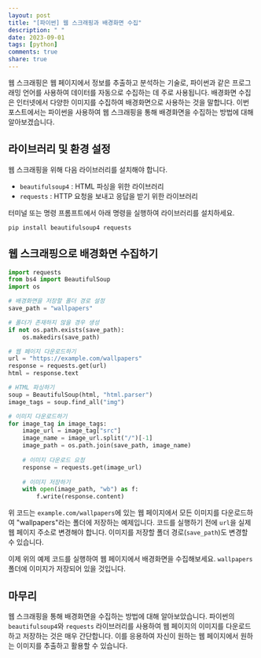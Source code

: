 ```yaml
---
layout: post
title: "[파이썬] 웹 스크래핑과 배경화면 수집"
description: " "
date: 2023-09-01
tags: [python]
comments: true
share: true
---
```


웹 스크래핑은 웹 페이지에서 정보를 추출하고 분석하는 기술로, 파이썬과 같은 프로그래밍 언어를 사용하여 데이터를 자동으로 수집하는 데 주로 사용됩니다. 배경화면 수집은 인터넷에서 다양한 이미지를 수집하여 배경화면으로 사용하는 것을 말합니다. 이번 포스트에서는 파이썬을 사용하여 웹 스크래핑을 통해 배경화면을 수집하는 방법에 대해 알아보겠습니다.

## 라이브러리 및 환경 설정

웹 스크래핑을 위해 다음 라이브러리를 설치해야 합니다.

- `beautifulsoup4` : HTML 파싱을 위한 라이브러리
- `requests` : HTTP 요청을 보내고 응답을 받기 위한 라이브러리

터미널 또는 명령 프롬프트에서 아래 명령을 실행하여 라이브러리를 설치하세요.

```
pip install beautifulsoup4 requests
```

## 웹 스크래핑으로 배경화면 수집하기

```python
import requests
from bs4 import BeautifulSoup
import os

# 배경화면을 저장할 폴더 경로 설정
save_path = "wallpapers"

# 폴더가 존재하지 않을 경우 생성
if not os.path.exists(save_path):
    os.makedirs(save_path)

# 웹 페이지 다운로드하기
url = "https://example.com/wallpapers"
response = requests.get(url)
html = response.text

# HTML 파싱하기
soup = BeautifulSoup(html, "html.parser")
image_tags = soup.find_all("img")

# 이미지 다운로드하기
for image_tag in image_tags:
    image_url = image_tag["src"]
    image_name = image_url.split("/")[-1]
    image_path = os.path.join(save_path, image_name)
    
    # 이미지 다운로드 요청
    response = requests.get(image_url)
    
    # 이미지 저장하기
    with open(image_path, "wb") as f:
        f.write(response.content)
```

위 코드는 `example.com/wallpapers`에 있는 웹 페이지에서 모든 이미지를 다운로드하여 "wallpapers"라는 폴더에 저장하는 예제입니다. 코드를 실행하기 전에 `url`을 실제 웹 페이지 주소로 변경해야 합니다. 이미지를 저장할 폴더 경로(`save_path`)도 변경할 수 있습니다.

이제 위의 예제 코드를 실행하여 웹 페이지에서 배경화면을 수집해보세요. `wallpapers` 폴더에 이미지가 저장되어 있을 것입니다.

## 마무리

웹 스크래핑을 통해 배경화면을 수집하는 방법에 대해 알아보았습니다. 파이썬의 `beautifulsoup4`와 `requests` 라이브러리를 사용하여 웹 페이지의 이미지를 다운로드하고 저장하는 것은 매우 간단합니다. 이를 응용하여 자신이 원하는 웹 페이지에서 원하는 이미지를 추출하고 활용할 수 있습니다.